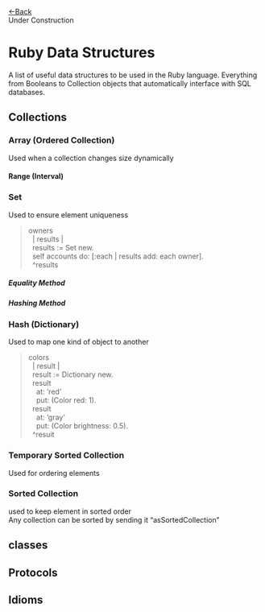 [\<\-Back](http://euclid.nmu.edu:3000/ovoisine/CS326/wiki/Ruby)<br>
Under Construction<br>

# Ruby Data Structures
A list of useful data structures to be used in the Ruby language. Everything from Booleans to Collection objects that automatically interface with SQL databases.

## Collections

### Array (Ordered Collection)
Used when a collection changes size dynamically<br>

#### Range (Interval)

### Set
Used to ensure element uniqueness<br>
>owners<br>
>&nbsp;&nbsp;| results |<br>
>&nbsp;&nbsp;results := Set new.<br>
>&nbsp;&nbsp;self accounts do: [:each | results add: each owner].<br>
>&nbsp;&nbsp;^results<br>

##### Equality Method

##### Hashing Method

### Hash (Dictionary)
Used to map one kind of object to another<br>
>colors<br>
>&nbsp;&nbsp;| result |<br>
>&nbsp;&nbsp;result := Dictionary new.<br>
>&nbsp;&nbsp;result<br>
>&nbsp;&nbsp;&nbsp;&nbsp;at: ‘red’<br>
>&nbsp;&nbsp;&nbsp;&nbsp;put: (Color red: 1).<br>
>&nbsp;&nbsp;result<br>
>&nbsp;&nbsp;&nbsp;&nbsp;at: ‘gray’<br>
>&nbsp;&nbsp;&nbsp;&nbsp;put: (Color brightness: 0.5).<br>
>&nbsp;&nbsp;^resuit<br>

### Temporary Sorted Collection
Used for ordering elements<br>

### Sorted Collection
used to keep element in sorted order<br>
Any collection can be sorted by sending it “asSortedCollection”<br>

## classes

## Protocols

## Idioms